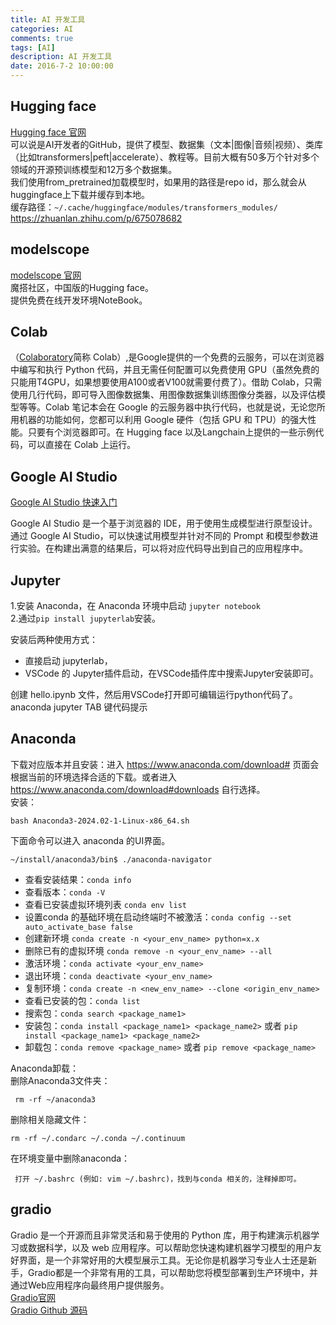 ```yaml
---
title: AI 开发工具
categories: AI
comments: true
tags: [AI]
description: AI 开发工具
date: 2016-7-2 10:00:00
---
```


## Hugging face

[Hugging face 官网](https://huggingface.co/)    
可以说是AI开发者的GitHub，提供了模型、数据集（文本|图像|音频|视频）、类库（比如transformers|peft|accelerate）、教程等。目前大概有50多万个针对多个领域的开源预训练模型和12万多个数据集。    
我们使用from_pretrained加载模型时，如果用的路径是repo id，那么就会从huggingface上下载并缓存到本地。    
缓存路径：`~/.cache/huggingface/modules/transformers_modules/`    
https://zhuanlan.zhihu.com/p/675078682    

## modelscope

[modelscope 官网](https://www.modelscope.cn/)    
魔搭社区，中国版的Hugging face。    
提供免费在线开发环境NoteBook。    

## Colab

（[Colaboratory](https://colab.research.google.com/)简称 Colab）,是Google提供的一个免费的云服务，可以在浏览器中编写和执行 Python 代码，并且无需任何配置可以免费使用 GPU（虽然免费的只能用T4GPU，如果想要使用A100或者V100就需要付费了）。借助 Colab，只需使用几行代码，即可导入图像数据集、用图像数据集训练图像分类器，以及评估模型等等。Colab 笔记本会在 Google 的云服务器中执行代码，也就是说，无论您所用机器的功能如何，您都可以利用 Google 硬件（包括 GPU 和 TPU）的强大性能。只要有个浏览器即可。在 Hugging face 以及Langchain上提供的一些示例代码，可以直接在 Colab 上运行。    

## Google AI Studio

[Google AI Studio 快速入门](https://ai.google.dev/tutorials/ai-studio_quickstart?hl=zh-cn)    

Google AI Studio 是一个基于浏览器的 IDE，用于使用生成模型进行原型设计。通过 Google AI Studio，可以快速试用模型并针对不同的 Prompt 和模型参数进行实验。在构建出满意的结果后，可以将对应代码导出到自己的应用程序中。    

## Jupyter

1.安装 Anaconda，在 Anaconda 环境中启动 `jupyter notebook`    
2.通过`pip install jupyterlab`安装。    

安装后两种使用方式：    

 - 直接启动 jupyterlab，
 - VSCode 的 Jupyter插件启动，在VSCode插件库中搜索Jupyter安装即可。    

创建 hello.ipynb 文件，然后用VSCode打开即可编辑运行python代码了。    
anaconda jupyter TAB 键代码提示    

## Anaconda

下载对应版本并且安装：进入 https://www.anaconda.com/download# 页面会根据当前的环境选择合适的下载。或者进入 https://www.anaconda.com/download#downloads 自行选择。    
安装：    

```
bash Anaconda3-2024.02-1-Linux-x86_64.sh
```

下面命令可以进入 anaconda 的UI界面。    

```
~/install/anaconda3/bin$ ./anaconda-navigator
```

 - 查看安装结果：`conda info`    
 - 查看版本：`conda -V`    
 - 查看已安装虚拟环境列表 `conda env list`     
 - 设置conda 的基础环境在启动终端时不被激活：`conda config --set auto_activate_base false`    
 - 创建新环境 `conda create -n <your_env_name> python=x.x`    
 - 删除已有的虚拟环境 `conda remove -n <your_env_name> --all`    
 - 激活环境：`conda activate <your_env_name>`    
 - 退出环境：`conda deactivate <your_env_name>`    
 - 复制环境：`conda create -n <new_env_name> --clone <origin_env_name>`     
 - 查看已安装的包：`conda list`    
 - 搜索包：`conda search <package_name1>`    
 - 安装包：`conda install <package_name1> <package_name2>` 或者 `pip install <package_name1> <package_name2>`    
 - 卸载包：`conda remove <package_name>` 或者 `pip remove <package_name>`     

Anaconda卸载：     
删除Anaconda3文件夹：     

```
 rm -rf ~/anaconda3
```

删除相关隐藏文件：     
```
rm -rf ~/.condarc ~/.conda ~/.continuum
```

在环境变量中删除anaconda：     
```
 打开 ~/.bashrc (例如: vim ~/.bashrc)，找到与conda 相关的，注释掉即可。
```

## gradio

Gradio 是一个开源而且非常灵活和易于使用的 Python 库，用于构建演示机器学习或数据科学，以及 web 应用程序。可以帮助您快速构建机器学习模型的用户友好界面，是一个非常好用的大模型展示工具。无论你是机器学习专业人士还是新手，Gradio都是一个非常有用的工具，可以帮助您将模型部署到生产环境中，并通过Web应用程序向最终用户提供服务。    
[Gradio官网](https://www.gradio.app/)    
[Gradio Github 源码](https://github.com/gradio-app/gradio)





